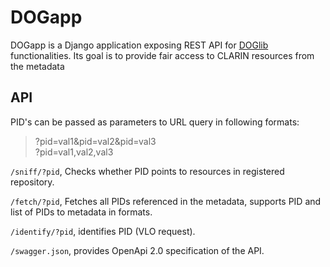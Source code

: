 # DOGapp
DOGapp is a Django application exposing REST API for [DOGlib](https://github.com/clarin-eric/DOGlib) functionalities. 
Its goal is to provide fair access to CLARIN resources from the metadata

## API
PID's can be passed as parameters to URL query in following formats:
>?pid=val1&pid=val2&pid=val3 \
>?pid=val1,val2,val3

`/sniff/?pid`, Checks whether PID points to resources in registered repository.

`/fetch/?pid`, Fetches all PIDs referenced in the metadata, supports PID and list of PIDs to metadata in formats.

`/identify/?pid`, identifies PID (VLO request).

`/swagger.json`, provides OpenApi 2.0 specification of the API.

